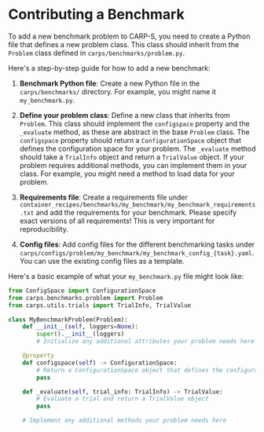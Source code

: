 # Contributing a Benchmark

To add a new benchmark problem to CARP-S, you need to create a Python file that defines a 
new problem class. This class should inherit from the `Problem` class defined in 
`carps/benchmarks/problem.py`. 

Here's a step-by-step guide for how to add a new benchmark:

1. **Benchmark Python file**:
Create a new Python file in the `carps/benchmarks/` directory. 
For example, you might name it `my_benchmark.py`.


2. **Define your problem class**: 
Define a new class that inherits from `Problem`. This class should implement the `configspace` 
property and the `_evaluate` method, as these are abstract in the base `Problem` class. 
The `configspace` property should return a `ConfigurationSpace` object that defines the 
configuration space for your problem. The `_evaluate` method should take a `TrialInfo` object 
and return a `TrialValue` object. If your problem requires additional methods, you can implement 
them in your class. For example, you might need a method to load data for your problem. 


3. **Requirements file**: Create a requirements file under 
   `container_recipes/benchmarks/my_benchmark/my_benchmark_requirements.txt` and add the 
   requirements for your benchmark. Please specify exact versions of all requirements! 
   This is very important for reproducibility.


4. **Config files**: Add config files for the different benchmarking tasks under 
   `carps/configs/problem/my_benchmark/my_benchmark_config_{task}.yaml`. 
   You can use the existing config files as a template.

Here's a basic example of what your `my_benchmark.py` file might look like:

```python
from ConfigSpace import ConfigurationSpace
from carps.benchmarks.problem import Problem
from carps.utils.trials import TrialInfo, TrialValue

class MyBenchmarkProblem(Problem):
    def __init__(self, loggers=None):
        super().__init__(loggers)
        # Initialize any additional attributes your problem needs here

    @property
    def configspace(self) -> ConfigurationSpace:
        # Return a ConfigurationSpace object that defines the configuration space for your problem
        pass

    def _evaluate(self, trial_info: TrialInfo) -> TrialValue:
        # Evaluate a trial and return a TrialValue object
        pass

    # Implement any additional methods your problem needs here
```
